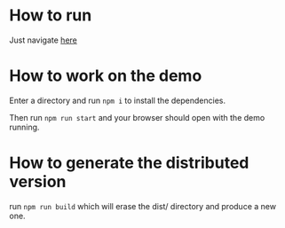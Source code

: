 # How to run

Just navigate [here](https://darktears.github.io/demos/hello-ar/dist/)

# How to work on the demo
Enter a directory and run `npm i` to install the dependencies.

Then run `npm run start` and your browser should open with the demo running.

# How to generate the distributed version
 run `npm run build` which will erase the dist/ directory and produce a new one.